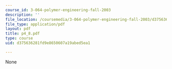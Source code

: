 ```yaml
---
course_id: 3-064-polymer-engineering-fall-2003
description: ''
file_location: /coursemedia/3-064-polymer-engineering-fall-2003/d375636281fd9e8650607a19abed5ea1_p4_8.pdf
file_type: application/pdf
layout: pdf
title: p4_8.pdf
type: course
uid: d375636281fd9e8650607a19abed5ea1

---
```

None